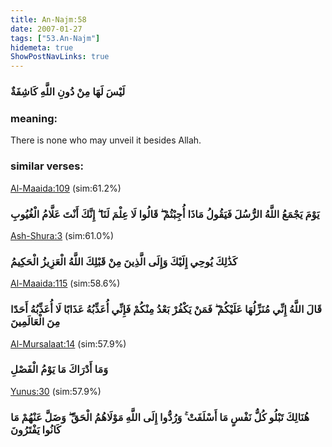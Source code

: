 ```yaml
---
title: An-Najm:58
date: 2007-01-27
tags: ["53.An-Najm"]
hidemeta: true 
ShowPostNavLinks: true 
---
```

### لَيْسَ لَهَا مِنْ دُونِ اللَّهِ كَاشِفَةٌ
### meaning: 
There is none who may unveil it besides Allah.
### similar verses: 

[Al-Maaida:109](/5/109) (sim:61.2%)

### يَوْمَ يَجْمَعُ اللَّهُ الرُّسُلَ فَيَقُولُ مَاذَا أُجِبْتُمْ ۖ قَالُوا لَا عِلْمَ لَنَا ۖ إِنَّكَ أَنْتَ عَلَّامُ الْغُيُوبِ

[Ash-Shura:3](/42/3) (sim:61.0%)

### كَذَٰلِكَ يُوحِي إِلَيْكَ وَإِلَى الَّذِينَ مِنْ قَبْلِكَ اللَّهُ الْعَزِيزُ الْحَكِيمُ

[Al-Maaida:115](/5/115) (sim:58.6%)

### قَالَ اللَّهُ إِنِّي مُنَزِّلُهَا عَلَيْكُمْ ۖ فَمَنْ يَكْفُرْ بَعْدُ مِنْكُمْ فَإِنِّي أُعَذِّبُهُ عَذَابًا لَا أُعَذِّبُهُ أَحَدًا مِنَ الْعَالَمِينَ

[Al-Mursalaat:14](/77/14) (sim:57.9%)

### وَمَا أَدْرَاكَ مَا يَوْمُ الْفَصْلِ

[Yunus:30](/10/30) (sim:57.9%)

### هُنَالِكَ تَبْلُو كُلُّ نَفْسٍ مَا أَسْلَفَتْ ۚ وَرُدُّوا إِلَى اللَّهِ مَوْلَاهُمُ الْحَقِّ ۖ وَضَلَّ عَنْهُمْ مَا كَانُوا يَفْتَرُونَ
